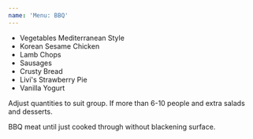 ```yaml
---
name: 'Menu: BBQ'
---
```


* Vegetables Mediterranean Style
* Korean Sesame Chicken 
* Lamb Chops
* Sausages
* Crusty Bread
* Livi's Strawberry Pie
* Vanilla Yogurt

Adjust quantities to suit group.  If more than 6-10 people and extra salads and desserts.

BBQ meat until just cooked through without blackening surface.

